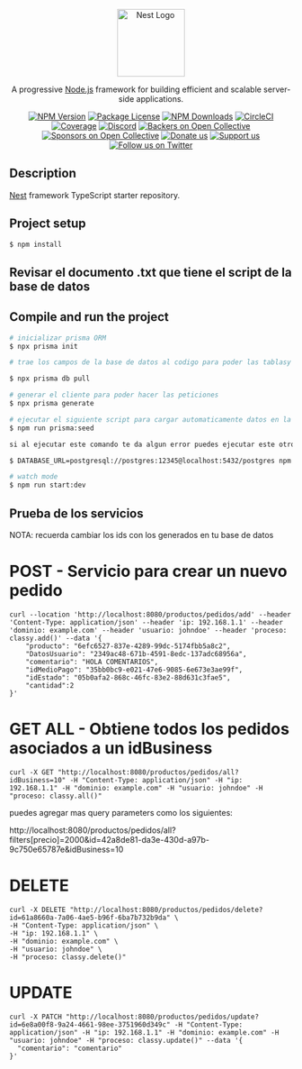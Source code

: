 <p align="center">
  <a href="http://nestjs.com/" target="blank"><img src="https://nestjs.com/img/logo-small.svg" width="120" alt="Nest Logo" /></a>
</p>

[circleci-image]: https://img.shields.io/circleci/build/github/nestjs/nest/master?token=abc123def456
[circleci-url]: https://circleci.com/gh/nestjs/nest

  <p align="center">A progressive <a href="http://nodejs.org" target="_blank">Node.js</a> framework for building efficient and scalable server-side applications.</p>
    <p align="center">
<a href="https://www.npmjs.com/~nestjscore" target="_blank"><img src="https://img.shields.io/npm/v/@nestjs/core.svg" alt="NPM Version" /></a>
<a href="https://www.npmjs.com/~nestjscore" target="_blank"><img src="https://img.shields.io/npm/l/@nestjs/core.svg" alt="Package License" /></a>
<a href="https://www.npmjs.com/~nestjscore" target="_blank"><img src="https://img.shields.io/npm/dm/@nestjs/common.svg" alt="NPM Downloads" /></a>
<a href="https://circleci.com/gh/nestjs/nest" target="_blank"><img src="https://img.shields.io/circleci/build/github/nestjs/nest/master" alt="CircleCI" /></a>
<a href="https://coveralls.io/github/nestjs/nest?branch=master" target="_blank"><img src="https://coveralls.io/repos/github/nestjs/nest/badge.svg?branch=master#9" alt="Coverage" /></a>
<a href="https://discord.gg/G7Qnnhy" target="_blank"><img src="https://img.shields.io/badge/discord-online-brightgreen.svg" alt="Discord"/></a>
<a href="https://opencollective.com/nest#backer" target="_blank"><img src="https://opencollective.com/nest/backers/badge.svg" alt="Backers on Open Collective" /></a>
<a href="https://opencollective.com/nest#sponsor" target="_blank"><img src="https://opencollective.com/nest/sponsors/badge.svg" alt="Sponsors on Open Collective" /></a>
  <a href="https://paypal.me/kamilmysliwiec" target="_blank"><img src="https://img.shields.io/badge/Donate-PayPal-ff3f59.svg" alt="Donate us"/></a>
    <a href="https://opencollective.com/nest#sponsor"  target="_blank"><img src="https://img.shields.io/badge/Support%20us-Open%20Collective-41B883.svg" alt="Support us"></a>
  <a href="https://twitter.com/nestframework" target="_blank"><img src="https://img.shields.io/twitter/follow/nestframework.svg?style=social&label=Follow" alt="Follow us on Twitter"></a>
</p>
  <!--[![Backers on Open Collective](https://opencollective.com/nest/backers/badge.svg)](https://opencollective.com/nest#backer)
  [![Sponsors on Open Collective](https://opencollective.com/nest/sponsors/badge.svg)](https://opencollective.com/nest#sponsor)-->

## Description

[Nest](https://github.com/nestjs/nest) framework TypeScript starter repository.

## Project setup

```bash
$ npm install
```

## Revisar el documento .txt que tiene el script de la base de datos

## Compile and run the project

```bash
# inicializar prisma ORM
$ npx prisma init

# trae los campos de la base de datos al codigo para poder las tablasy manipular la data

$ npx prisma db pull

# generar el cliente para poder hacer las peticiones
$ npx prisma generate

# ejecutar el siguiente script para cargar automaticamente datos en la base de datos
$ npm run prisma:seed

si al ejecutar este comando te da algun error puedes ejecutar este otro

$ DATABASE_URL=postgresql://postgres:12345@localhost:5432/postgres npm run prisma:seed

# watch mode
$ npm run start:dev
```

## Prueba de los servicios

NOTA: recuerda cambiar los ids con los generados en tu base de datos

# POST - Servicio para crear un nuevo pedido

```
curl --location 'http://localhost:8080/productos/pedidos/add' --header 'Content-Type: application/json' --header 'ip: 192.168.1.1' --header 'dominio: example.com' --header 'usuario: johndoe' --header 'proceso: classy.add()' --data '{
    "producto": "6efc6527-837e-4289-99dc-5174fbb5a8c2",
    "DatosUsuario": "2349ac48-671b-4591-8edc-137adc68956a",
    "comentario": "HOLA COMENTARIOS",
    "idMedioPago": "35bb0bc9-e021-47e6-9085-6e673e3ae99f",
    "idEstado": "05b0afa2-868c-46fc-83e2-88d631c3fae5",
    "cantidad":2
}'
```

# GET ALL - Obtiene todos los pedidos asociados a un idBusiness

```
curl -X GET "http://localhost:8080/productos/pedidos/all?idBusiness=10" -H "Content-Type: application/json" -H "ip: 192.168.1.1" -H "dominio: example.com" -H "usuario: johndoe" -H "proceso: classy.all()"
```

puedes agregar mas query parameters como los siguientes:

http://localhost:8080/productos/pedidos/all?filters[precio]=2000&id=42a8de81-da3e-430d-a97b-9c750e65787e&idBusiness=10

# DELETE

```
curl -X DELETE "http://localhost:8080/productos/pedidos/delete?id=61a8660a-7a06-4ae5-b96f-6ba7b732b9da" \
-H "Content-Type: application/json" \
-H "ip: 192.168.1.1" \
-H "dominio: example.com" \
-H "usuario: johndoe" \
-H "proceso: classy.delete()"
```


# UPDATE

```
curl -X PATCH "http://localhost:8080/productos/pedidos/update?id=6e8a00f8-9a24-4661-98ee-3751960d349c" -H "Content-Type: application/json" -H "ip: 192.168.1.1" -H "dominio: example.com" -H "usuario: johndoe" -H "proceso: classy.update()" --data '{
  "comentario": "comentario"
}'
```
